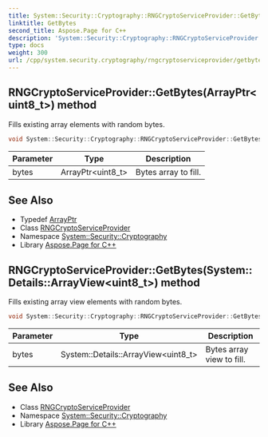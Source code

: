 ```yaml
---
title: System::Security::Cryptography::RNGCryptoServiceProvider::GetBytes method
linktitle: GetBytes
second_title: Aspose.Page for C++
description: 'System::Security::Cryptography::RNGCryptoServiceProvider::GetBytes method. Fills existing array elements with random bytes in C++.'
type: docs
weight: 300
url: /cpp/system.security.cryptography/rngcryptoserviceprovider/getbytes/
---
```

## RNGCryptoServiceProvider::GetBytes(ArrayPtr\<uint8_t\>) method


Fills existing array elements with random bytes.

```cpp
void System::Security::Cryptography::RNGCryptoServiceProvider::GetBytes(ArrayPtr<uint8_t> bytes) override
```


| Parameter | Type | Description |
| --- | --- | --- |
| bytes | ArrayPtr\<uint8_t\> | Bytes array to fill. |

## See Also

* Typedef [ArrayPtr](../../../system/arrayptr/)
* Class [RNGCryptoServiceProvider](../)
* Namespace [System::Security::Cryptography](../../)
* Library [Aspose.Page for C++](../../../)
## RNGCryptoServiceProvider::GetBytes(System::Details::ArrayView\<uint8_t\>) method


Fills existing array view elements with random bytes.

```cpp
void System::Security::Cryptography::RNGCryptoServiceProvider::GetBytes(System::Details::ArrayView<uint8_t> bytes) override
```


| Parameter | Type | Description |
| --- | --- | --- |
| bytes | System::Details::ArrayView\<uint8_t\> | Bytes array view to fill. |

## See Also

* Class [RNGCryptoServiceProvider](../)
* Namespace [System::Security::Cryptography](../../)
* Library [Aspose.Page for C++](../../../)
